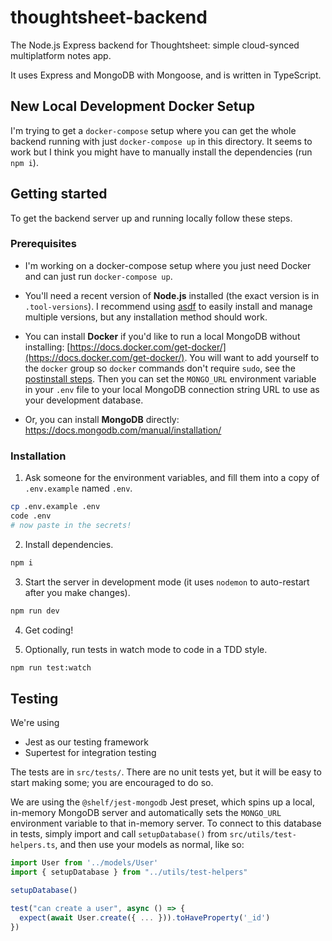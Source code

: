 # thoughtsheet-backend

The Node.js Express backend for Thoughtsheet: simple cloud-synced multiplatform notes app.

It uses Express and MongoDB with Mongoose, and is written in TypeScript.

## New Local Development Docker Setup

I'm trying to get a `docker-compose` setup where you can get the whole backend running with just `docker-compose up` in this directory. It seems to work but I think you might have to manually install the dependencies (run `npm i`).

## Getting started

To get the backend server up and running locally follow these steps.

### Prerequisites

* I'm working on a docker-compose setup where you just need Docker and can just run `docker-compose up`.

* You'll need a recent version of **Node.js** installed (the exact version is in `.tool-versions`). I recommend using [asdf](https://asdf-vm.com/#/core-manage-asdf) to easily install and manage multiple versions, but any installation method should work.
* You can install **Docker** if you'd like to run a local MongoDB without installing: [https://docs.docker.com/get-docker/](https://docs.docker.com/get-docker/). You will want to add yourself to the `docker` group so `docker` commands don't require `sudo`, see the [postinstall steps](https://docs.docker.com/engine/install/linux-postinstall/). Then you can set the `MONGO_URL` environment variable in your `.env` file to your local MongoDB connection string URL to use as your development database.
* Or, you can install **MongoDB** directly: https://docs.mongodb.com/manual/installation/

### Installation

1. Ask someone for the environment variables, and fill them into a copy of `.env.example` named `.env`.
  ```sh
  cp .env.example .env
  code .env
  # now paste in the secrets!
  ```

2. Install dependencies.
  ```sh
  npm i
  ```

3. Start the server in development mode (it uses `nodemon` to auto-restart after you make changes).
  ```sh
  npm run dev
  ```

4. Get coding!

5. Optionally, run tests in watch mode to code in a TDD style.
  ```sh
  npm run test:watch
  ```

## Testing

We're using
* Jest as our testing framework
* Supertest for integration testing

The tests are in `src/tests/`. There are no unit tests yet, but it will be easy to start making some; you are encouraged to do so.

We are using the `@shelf/jest-mongodb` Jest preset, which spins up a local, in-memory MongoDB server and automatically sets the `MONGO_URL` environment variable to that in-memory server. To connect to this database in tests, simply import and call `setupDatabase()` from `src/utils/test-helpers.ts`, and then use your models as normal, like so:

```ts
import User from '../models/User'
import { setupDatabase } from "../utils/test-helpers"

setupDatabase()

test("can create a user", async () => {
  expect(await User.create({ ... })).toHaveProperty('_id')
})
```
